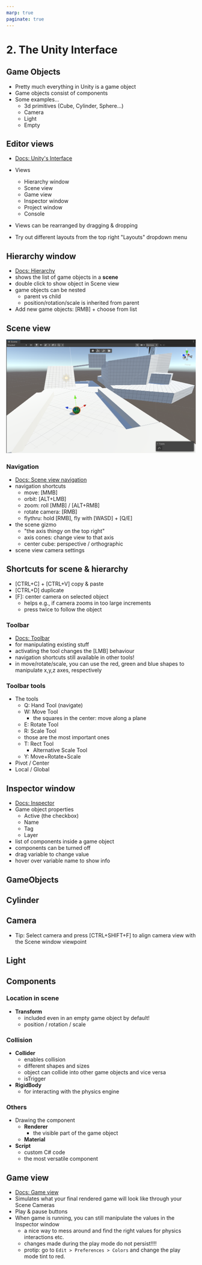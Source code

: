 ```yaml
---
marp: true
paginate: true
---
```

<!-- headingDivider: 3 -->
<!-- class: invert -->
# 2. The Unity Interface
## Game Objects

* Pretty much everything in Unity is a game object
* Game objects consist of components
* Some examples...
  * 3d primitives (Cube, Cylinder, Sphere...)
  * Camera
  * Light
  * Empty
## Editor views

* [Docs: Unity's Interface](https://docs.unity3d.com/Manual/UsingTheEditor.html)
* Views
  * Hierarchy window
  * Scene view
  * Game view
  * Inspector window
  * Project window
  * Console

* Views can be rearranged by dragging & dropping
* Try out different layouts from the top right "Layouts" dropdown menu
## Hierarchy window

* [Docs: Hierarchy](https://docs.unity3d.com/Manual/Hierarchy.html)
* shows the list of game objects in a **scene**
* double click to show object in Scene view
* game objects can be nested
  * parent vs child
  * position/rotation/scale is inherited from parent
* Add new game objects: [RMB] + choose from list
## Scene view
![the scene view](imgs/week1-sceneview.png)

### Navigation
* [Docs: Scene view navigation](https://docs.unity3d.com/Manual/SceneViewNavigation.html)
* navigation shortcuts
  * move: [MMB]
  * orbit: [ALT+LMB]
  * zoom: roll [MMB] / [ALT+RMB]
  * rotate camera: [RMB]
  * flythru: hold [RMB], fly with [WASD] + [Q/E]
* the scene gizmo
  * "the axis thingy on the top right"
  * axis cones: change view to that axis
  * center cube: perspective / orthographic
* scene view camera settings
## Shortcuts for scene & hierarchy
  * [CTRL+C] + [CTRL+V] copy & paste
  * [CTRL+D] duplicate
  * [F]: center camera on selected object
    * helps e.g., if camera zooms in too large increments
    * press twice to follow the object
### Toolbar

* [Docs: Toolbar](https://docs.unity3d.com/Manual/Toolbar.html)
* for manipulating existing stuff
* activating the tool changes the [LMB] behaviour
* navigation shortcuts still available in other tools!
* in move/rotate/scale, you can use the red, green and blue shapes to manipulate x,y,z axes, respectively
### Toolbar tools
* The tools
  * Q: Hand Tool (navigate)
  * W: Move Tool
    * the squares in the center: move along a plane
  * E: Rotate Tool
  * R: Scale Tool
  * those are the most important ones
  * T: Rect Tool
    * Alternative Scale Tool
  * Y: Move+Rotate+Scale
* Pivot / Center
* Local / Global
## Inspector window

* [Docs: Inspector](https://docs.unity3d.com/Manual/UsingTheInspector.html)
* Game object properties
  * Active (the checkbox)
  * Name
  * Tag
  * Layer
* list of components inside a game object
* components can be turned off
* drag variable to change value
* hover over variable name to show info

## GameObjects

## Cylinder

## Camera

* Tip: Select camera and press [CTRL+SHIFT+F] to align camera view with the Scene window viewpoint

## Light


## Components
### Location in scene
* **Transform**
  * included even in an empty game object by default!
  * position / rotation / scale
### Collision

* **Collider**
  * enables collision
  * different shapes and sizes
  * object can collide into other game objects and vice versa
  * isTrigger
* **RigidBody**
  * for interacting with the physics engine 
### Others
* Drawing the component
  * **Renderer**
    * the visible part of the game object
  * **Material**
* **Script**
  * custom C# code
  * the most versatile component

  
## Game view

* [Docs: Game view](https://docs.unity3d.com/Manual/GameView.html)
* Simulates what your final rendered game will look like through your Scene Cameras
* Play & pause buttons
* When game is running, you can still manipulate the values in the Inspector window
  * a nice way to mess around and find the right values for physics interactions etc.
  * changes made during the play mode do not persist!!!!
  * protip: go to `Edit > Preferences > Colors` and change the play mode tint to red.